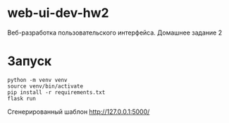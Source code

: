 # web-ui-dev-hw2
Веб-разработка пользовательского интерфейса. Домашнее задание 2

# Запуск
```
python -m venv venv
source venv/bin/activate
pip install -r requirements.txt
flask run
```
Сгенерированный шаблон http://127.0.0.1:5000/
